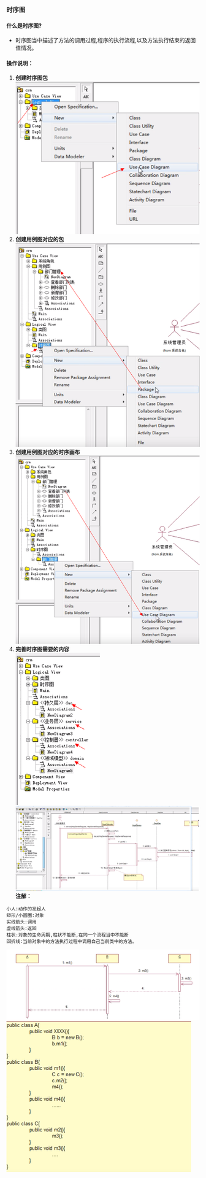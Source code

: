 ### 时序图

#### 什么是时序图?
* 时序图当中描述了方法的调用过程,程序的执行流程,以及方法执行结束的返回值情况。

#### 操作说明：
1. **创建时序图包**<br>
![uml-1602660504.png](../resource/uml/uml-1602660504.png)
2. **创建用例图对应的包**<br>
![uml-1602660536.png](../resource/uml/uml-1602660536.png)
3. **创建用例图对应的时序画布**<br>
![uml-1602660565.png](../resource/uml/uml-1602660565.png)
4. **完善时序图需要的内容**<br>
![uml-1602660600.png](../resource/uml/uml-1602660600.png)
![uml-1602660632.png](../resource/uml/uml-1602660632.png)
**注解：**
```shell
小人:动作的发起人
矩形/小圆圈:对象
实线箭头:调用
虚线箭头:返回
柱状:对象的生命周期,柱状不能断,在同一个流程当中不能断
回折线:当前对象中的方法执行过程中调用自己当前类中的方法。
```

![uml-1602660708.png](../resource/uml/uml-1602660708.png)
![uml-1602660746.png](../resource/uml/uml-1602660746.png)
